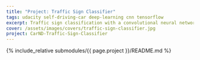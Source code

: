 ```yaml
---
title: "Project: Traffic Sign Classifier"
tags: udacity self-driving-car deep-learning cnn tensorflow
excerpt: Traffic sign classification with a convolutional neural network build in tensorflow 
cover: /assets/images/covers/traffic-sign-classifier.jpg
project: CarND-Traffic-Sign-Classifier
---
```


{% include_relative submodules/{{ page.project }}/README.md %}